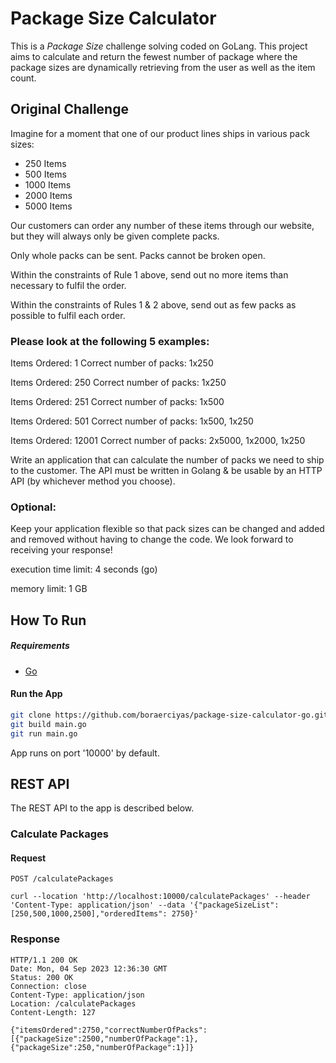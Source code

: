 # Package Size Calculator

This is a _Package Size_ challenge solving coded on GoLang.
This project aims to calculate and return the fewest number of package 
where the package sizes are dynamically retrieving from the user as well as the item count.

## Original Challenge

Imagine for a moment that one of our product lines ships in various pack sizes: 
* 250 Items
* 500 Items
* 1000 Items
* 2000 Items
* 5000 Items

Our customers can order any number of these items through our website, but they will always only be given complete packs.

Only whole packs can be sent. Packs cannot be broken open.

Within the constraints of Rule 1 above, send out no more items than necessary to fulfil the order.

Within the constraints of Rules 1 & 2 above, send out as few packs as possible to fulfil each order.

### Please look at the following 5 examples:

Items Ordered: 1
Correct number of packs: 1x250

Items Ordered: 250
Correct number of packs: 1x250

Items Ordered: 251
Correct number of packs: 1x500

Items Ordered: 501
Correct number of packs: 1x500, 1x250

Items Ordered: 12001
Correct number of packs: 2x5000, 1x2000, 1x250

Write an application that can calculate the number of packs we need to ship to the customer.
The API must be written in Golang & be usable by an HTTP API (by whichever method you choose).

### Optional:
Keep your application flexible so that pack sizes can be changed and added and
removed without having to change the code.
We look forward to receiving your response!

execution time limit: 4 seconds (go)

memory limit: 1 GB

## How To Run

##### Requirements

* [Go](https://go.dev/)

#### Run the App
```bash
git clone https://github.com/boraerciyas/package-size-calculator-go.git
git build main.go
git run main.go
```

App runs on port '10000' by default.

## REST API
The REST API to the app is described below.

### Calculate Packages

#### Request

`POST /calculatePackages`

    curl --location 'http://localhost:10000/calculatePackages' --header 'Content-Type: application/json' --data '{"packageSizeList": [250,500,1000,2500],"orderedItems": 2750}'

### Response

    HTTP/1.1 200 OK
    Date: Mon, 04 Sep 2023 12:36:30 GMT
    Status: 200 OK
    Connection: close
    Content-Type: application/json
    Location: /calculatePackages
    Content-Length: 127

    {"itemsOrdered":2750,"correctNumberOfPacks":[{"packageSize":2500,"numberOfPackage":1},{"packageSize":250,"numberOfPackage":1}]}

